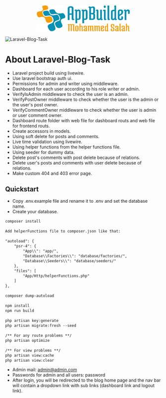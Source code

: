 
<p align="center"><img src="logo.svg" width="300" alt="logo"></p>

![Laravel-Blog-Task](https://user-images.githubusercontent.com/109177230/212639817-4e4c4bb5-16d3-4106-ad6f-4a05752d1df1.png)



# About Laravel-Blog-Task


- Laravel project build using livewire.
- Use laravel bootstrap auth ui.
- Permissions for admin and writer using middleware.
- Dashboard for each user according to his role writer or admin.
- VerifyIsAdmin middleware to check the user is an admin.
- VerifyPostOwner middleware to check whether the user is the admin or the user's post owner.
- VerifyCommentOwner middleware to check whether the user is admin or user comment owner.
- Dashboard route folder with web file for dashboard routs and web file for frontend routs.
- Create accessors in models.
- Using soft delete for posts and comments.
- Live time validation using livewire.
- Using helper functions from the helper functions file.
- Using seeder for dummy data.
- Delete post's comments with post delete because of relations.
- Delete user's posts and comments with user delete because of relations.
- Make custom 404 and 403 error page.


## Quickstart

- Copy .env.example file and rename it to .env and set the database name.
- Create your database.

````
composer install

Add helperFunctions file to composer.json like that:

"autoload": {
    "psr-4": {
        "App\\": "app/",
        "Database\\Factories\\": "database/factories/",
        "Database\\Seeders\\": "database/seeders/"
    },
    "files": [
        "App/Http/helperFunctions.php"
    ]
},
    
composer dump-autoload

npm install
npm run build

php artisan key:generate
php artisan migrate:fresh --seed

/** For any route problems **/
php artisan optimize

/** For view problems **/
php artisan view:cache
php artisan view:clear

````

- Admin mail:  admin@admin.com
- Passwords for admin and all users:  password
- After login, you will be redirected to the blog home page and the nav bar will contain a dropdown link with sub links (dashboard link and logout link).






